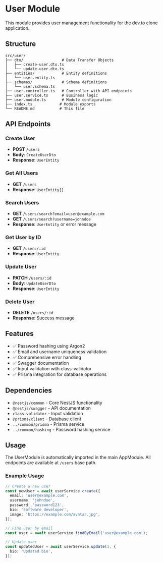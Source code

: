 # User Module

This module provides user management functionality for the dev.to clone application.

## Structure

```
src/user/
├── dto/                 # Data Transfer Objects
│   ├── create-user.dto.ts
│   └── update-user.dto.ts
├── entities/            # Entity definitions
│   └── user.entity.ts
├── schemas/             # Schema definitions
│   └── user.schema.ts
├── user.controller.ts   # Controller with API endpoints
├── user.service.ts      # Business logic
├── user.module.ts       # Module configuration
├── index.ts            # Module exports
└── README.md           # This file
```

## API Endpoints

### Create User

- **POST** `/users`
- **Body**: `CreateUserDto`
- **Response**: `UserEntity`

### Get All Users

- **GET** `/users`
- **Response**: `UserEntity[]`

### Search Users

- **GET** `/users/search?email=user@example.com`
- **GET** `/users/search?username=johndoe`
- **Response**: `UserEntity` or error message

### Get User by ID

- **GET** `/users/:id`
- **Response**: `UserEntity`

### Update User

- **PATCH** `/users/:id`
- **Body**: `UpdateUserDto`
- **Response**: `UserEntity`

### Delete User

- **DELETE** `/users/:id`
- **Response**: Success message

## Features

- ✅ Password hashing using Argon2
- ✅ Email and username uniqueness validation
- ✅ Comprehensive error handling
- ✅ Swagger documentation
- ✅ Input validation with class-validator
- ✅ Prisma integration for database operations

## Dependencies

- `@nestjs/common` - Core NestJS functionality
- `@nestjs/swagger` - API documentation
- `class-validator` - Input validation
- `@prisma/client` - Database client
- `../common/prisma` - Prisma service
- `../common/hashing` - Password hashing service

## Usage

The UserModule is automatically imported in the main AppModule. All endpoints are available at `/users` base path.

### Example Usage

```typescript
// Create a new user
const newUser = await userService.create({
  email: 'user@example.com',
  username: 'johndoe',
  password: 'password123',
  bio: 'Software developer',
  image: 'https://example.com/avatar.jpg',
});

// Find user by email
const user = await userService.findByEmail('user@example.com');

// Update user
const updatedUser = await userService.update(1, {
  bio: 'Updated bio',
});
```
